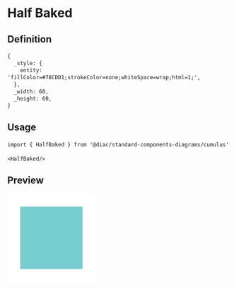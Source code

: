 # Half Baked

## Definition

```
{
  _style: { 
    entity: 'fillColor=#78CDD1;strokeColor=none;whiteSpace=wrap;html=1;',
  },
  _width: 60,
  _height: 60,
}
```

## Usage

```
import { HalfBaked } from '@diac/standard-components-diagrams/cumulus'

<HalfBaked/>
```

## Preview

<img src="./half-baked.png" width="200"/>
